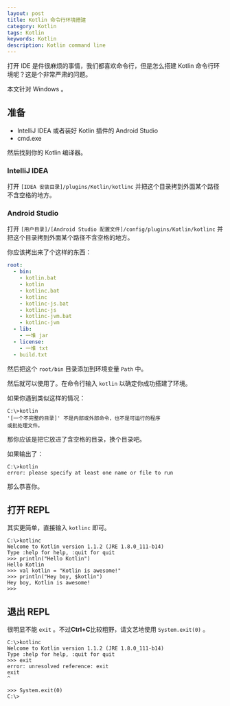 ```yaml
---
layout: post
title: Kotlin 命令行环境搭建
category: Kotlin
tags: Kotlin
keywords: Kotlin
description: Kotlin command line
---
```


打开 IDE 是件很麻烦的事情，我们都喜欢命令行，但是怎么搭建 Kotlin 命令行环境呢？这是个非常严肃的问题。

本文针对 Windows 。

## 准备

+ IntelliJ IDEA 或者装好 Kotlin 插件的 Android Studio
+ cmd.exe

然后找到你的 Kotlin 编译器。

### IntelliJ IDEA

打开 `[IDEA 安装目录]/plugins/Kotlin/kotlinc` 并把这个目录拷到外面某个路径不含空格的地方。

### Android Studio

打开 `[用户目录]/[Android Studio 配置文件]/config/plugins/Kotlin/kotlinc`
并把这个目录拷到外面某个路径不含空格的地方。

你应该拷出来了个这样的东西：

```yaml
root:
  - bin:
    - kotlin.bat
    - kotlin
    - kotlinc.bat
    - kotlinc
    - kotlinc-js.bat
    - kotlinc-js
    - kotlinc-jvm.bat
    - kotlinc-jvm
  - lib:
    - 一堆 jar
  - license:
    - 一堆 txt
  - build.txt
```

然后把这个 `root/bin` 目录添加到环境变量 `Path` 中。

然后就可以使用了。在命令行输入 `kotlin` 以确定你成功搭建了环境。

如果你遇到类似这样的情况：

```batch
C:\>kotlin
'[一个不完整的目录]' 不是内部或外部命令，也不是可运行的程序
或批处理文件。
```

那你应该是把它放进了含空格的目录，换个目录吧。

如果输出了：

```batch
C:\>kotlin
error: please specify at least one name or file to run
```

那么恭喜你。

## 打开 REPL

其实更简单，直接输入 `kotlinc` 即可。

```batch
C:\>kotlinc
Welcome to Kotlin version 1.1.2 (JRE 1.8.0_111-b14)
Type :help for help, :quit for quit
>>> println("Hello Kotlin")
Hello Kotlin
>>> val kotlin = "Kotlin is awesome!"
>>> println("Hey boy, $kotlin")
Hey boy, Kotlin is awesome!
>>>
```

## 退出 REPL

很明显不能 `exit` 。不过**Ctrl+C**比较粗野，请文艺地使用 `System.exit(0)` 。

```batch
C:\>kotlinc
Welcome to Kotlin version 1.1.2 (JRE 1.8.0_111-b14)
Type :help for help, :quit for quit
>>> exit
error: unresolved reference: exit
exit
^

>>> System.exit(0)
C:\>
```
